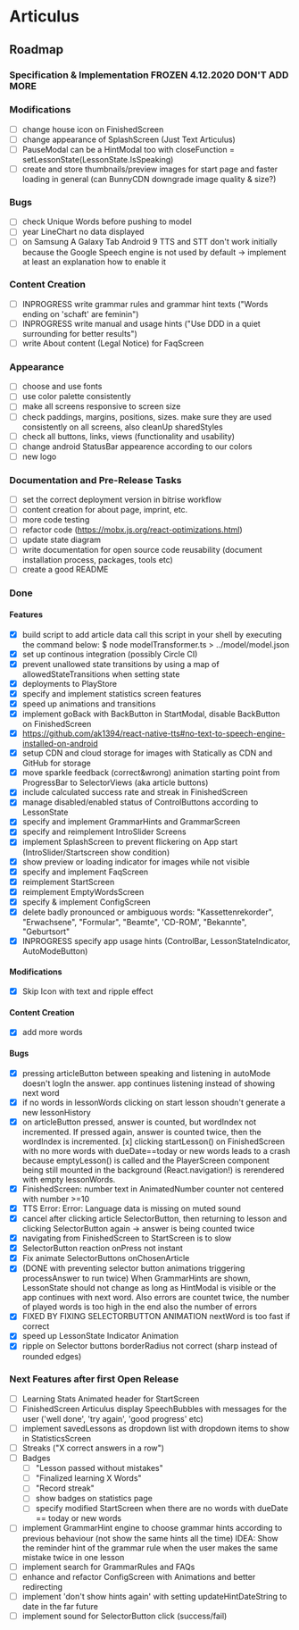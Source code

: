 # Articulus

## Roadmap

### Specification & Implementation FROZEN 4.12.2020 DON'T ADD MORE

### Modifications

- [ ] change house icon on FinishedScreen
- [ ] change appearance of SplashScreen (Just Text Articulus)
- [ ] PauseModal can be a HintModal too with closeFunction = setLessonState(LessonState.IsSpeaking)
- [ ] create and store thumbnails/preview images for start page and faster loading in general (can BunnyCDN downgrade image quality & size?)

### Bugs

- [ ] check Unique Words before pushing to model
- [ ] year LineChart no data displayed
- [ ] on Samsung A Galaxy Tab Android 9 TTS and STT don't work initially because the Google Speech engine is not used by default -> implement at least an explanation how to enable it

### Content Creation

- [ ] INPROGRESS write grammar rules and grammar hint texts ("Words ending on 'schaft' are feminin")
- [ ] INPROGRESS write manual and usage hints ("Use DDD in a quiet surrounding for better results")
- [ ] write About content (Legal Notice) for FaqScreen

### Appearance

- [ ] choose and use fonts
- [ ] use color palette consistently
- [ ] make all screens responsive to screen size
- [ ] check paddings, margins, positions, sizes. make sure they are used consistently on all screens, also cleanUp sharedStyles
- [ ] check all buttons, links, views (functionality and usability)
- [ ] change android StatusBar appearence according to our colors
- [ ] new logo

### Documentation and Pre-Release Tasks

- [ ] set the correct deployment version in bitrise workflow
- [ ] content creation for about page, imprint, etc.
- [ ] more code testing
- [ ] refactor code (https://mobx.js.org/react-optimizations.html)
- [ ] update state diagram
- [ ] write documentation for open source code reusability (document installation process, packages, tools etc)
- [ ] create a good README

### Done

#### Features

- [x] build script to add article data
      call this script in your shell by executing the command below:
      \$ node modelTransformer.ts > ../model/model.json
- [x] set up continous integration (possibly Circle CI)
- [x] prevent unallowed state transitions by using a map of allowedStateTransitions when setting state
- [x] deployments to PlayStore
- [x] specify and implement statistics screen features
- [x] speed up animations and transitions
- [x] implement goBack with BackButton in StartModal, disable BackButton on FinishedScreen
- [x] https://github.com/ak1394/react-native-tts#no-text-to-speech-engine-installed-on-android
- [x] setup CDN and cloud storage for images with Statically as CDN and GitHub for storage
- [x] move sparkle feedback (correct&wrong) animation starting point from ProgressBar to SelectorViews (aka article buttons)
- [x] include calculated success rate and streak in FinishedScreen
- [x] manage disabled/enabled status of ControlButtons according to LessonState
- [x] specify and implement GrammarHints and GrammarScreen
- [x] specify and reimplement IntroSlider Screens
- [x] implement SplashScreen to prevent flickering on App start (IntroSlider/Startscreen show condition)
- [x] show preview or loading indicator for images while not visible
- [x] specify and implement FaqScreen
- [x] reimplement StartScreen
- [x] reimplement EmptyWordsScreen
- [x] specify & implement ConfigScreen
- [x] delete badly pronounced or ambiguous words: "Kassettenrekorder", "Erwachsene", "Formular", "Beamte", 'CD-ROM', "Bekannte", "Geburtsort"
- [x] INPROGRESS specify app usage hints (ControlBar, LessonStateIndicator, AutoModeButton)

#### Modifications

- [x] Skip Icon with text and ripple effect

#### Content Creation

- [x] add more words

#### Bugs

- [x] pressing articleButton between speaking and listening in autoMode doesn't logIn the answer. app continues listening instead of showing next word
- [x] if no words in lessonWords clicking on start lesson shoudn't generate a new lessonHistory
- [x] on articleButton pressed, answer is counted, but wordIndex not incremented. If pressed again, answer is counted twice, then the wordIndex is incremented.
      [x] clicking startLesson() on FinishedScreen with no more words with dueDate==today or new words leads to a crash because emptyLesson() is called and the PlayerScreen component being still
      mounted in the background (React.navigation!) is rerendered with empty lessonWords.
- [x] FinishedScreen: number text in AnimatedNumber counter not centered with number >=10
- [x] TTS Error: Error: Language data is missing on muted sound
- [x] cancel after clicking article SelectorButton, then returning to lesson and clicking SelectorButton again -> answer is being counted twice
- [x] navigating from FinishedScreen to StartScreen is to slow
- [x] SelectorButton reaction onPress not instant
- [x] Fix animate SelectorButtons onChosenArticle
- [x] (DONE with preventing selector button animations triggering processAnswer to run twice) When GrammarHints are shown, LessonState should not change as long as HintModal is visible or the app continues with next word. Also errors are countet twice, the number of played words is too high in the end also the number of errors
- [x] FIXED BY FIXING SELECTORBUTTON ANIMATION nextWord is too fast if correct
- [x] speed up LessonState Indicator Animation
- [x] ripple on Selector buttons borderRadius not correct (sharp instead of rounded edges)

### Next Features after first Open Release

- [ ] Learning Stats Animated header for StartScreen
- [ ] FinishedScreen Articulus display SpeechBubbles with messages for the user ('well done', 'try again', 'good progress' etc)
- [ ] implement savedLessons as dropdown list with dropdown items to show in StatisticsScreen
- [ ] Streaks ("X correct answers in a row")
- [ ] Badges
  - [ ] "Lesson passed without mistakes"
  - [ ] "Finalized learning X Words"
  - [ ] "Record streak"
  - [ ] show badges on statistics page
  - [ ] specify modified StartScreen when there are no words with dueDate == today or new words
- [ ] implement GrammarHint engine to choose grammar hints according to previous behaviour (not show the same hints all the time) IDEA: Show the reminder hint of the grammar rule when the user makes the same mistake twice in one lesson
- [ ] implement search for GrammarRules and FAQs
- [ ] enhance and refactor ConfigScreen with Animations and better redirecting
- [ ] implement 'don't show hints again' with setting updateHintDateString to date in the far future
- [ ] implement sound for SelectorButton click (success/fail)
